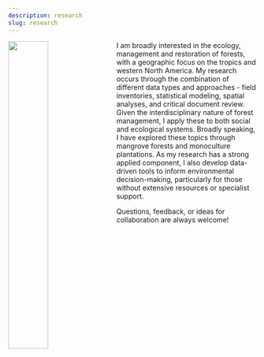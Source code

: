 ```yaml
---
description: research
slug: research
---
```


<img src="./field_work.jpg" width="40%" align="left" style="padding-right: 3%;">

I am broadly interested in the ecology, management and restoration of forests, with a geographic focus on the tropics and western North America. My research occurs through the combination of different data types and approaches - field inventories, statistical modeling, spatial analyses, and critical document review. Given the interdisciplinary nature of forest management, I apply these to both social and ecological systems. Broadly speaking, I have explored these topics through mangrove forests and monoculture plantations. As my research has a strong applied component, I also develop data-driven tools to inform environmental decision-making, particularly for those without extensive resources or specialist support.

Questions, feedback, or ideas for collaboration are always welcome!

</br>